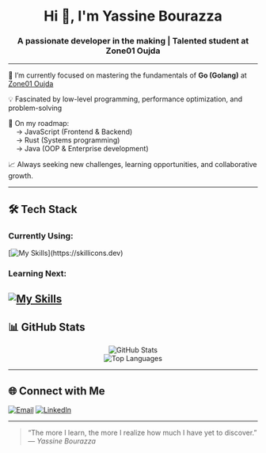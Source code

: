 <h1 align="center">Hi 👋, I'm Yassine Bourazza</h1>
<h3 align="center">A passionate developer in the making | Talented student at Zone01 Oujda</h3>

---

🌟 I’m currently focused on mastering the fundamentals of **Go (Golang)** at [Zone01 Oujda](https://zone01oujda.org/)

💡 Fascinated by low-level programming, performance optimization, and problem-solving

🎯 On my roadmap:  
&nbsp;&nbsp;&nbsp;&nbsp;→ JavaScript (Frontend & Backend)  
&nbsp;&nbsp;&nbsp;&nbsp;→ Rust (Systems programming)  
&nbsp;&nbsp;&nbsp;&nbsp;→ Java (OOP & Enterprise development)

📈 Always seeking new challenges, learning opportunities, and collaborative growth.

---

## 🛠️ Tech Stack

### Currently Using:
[![My Skills](https://skillicons.dev/icons?i=go,html,css,)](https://skillicons.dev)

### Learning Next:
[![My Skills](https://skillicons.dev/icons?i=js,rust,java)](https://skillicons.dev)
---

## 📊 GitHub Stats

<p align="center">
  <img src="https://github-readme-stats.vercel.app/api?username=YOUR_GITHUB_USERNAME&show_icons=true&theme=github_dark" alt="GitHub Stats" />
  <br/>
  <img src="https://github-readme-stats.vercel.app/api/top-langs/?username=YOUR_GITHUB_USERNAME&layout=compact&theme=github_dark" alt="Top Languages" />
</p>

---

## 🌐 Connect with Me

[![Email](https://img.shields.io/badge/Email-D14836?style=for-the-badge&logo=gmail&logoColor=white)](mailto:your.email@example.com)
[![LinkedIn](https://img.shields.io/badge/LinkedIn-0077B5?style=for-the-badge&logo=linkedin&logoColor=white)](https://linkedin.com/in/your-profile)

---

> “The more I learn, the more I realize how much I have yet to discover.”  
> — *Yassine Bourazza*


